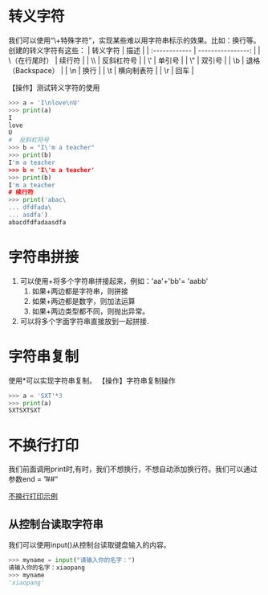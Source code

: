 # 转义字符
我们可以使用“\\+特殊字符”，实现某些难以用字符串标示的效果。比如：换行等。创建的转义字符有这些：
| 转义字符      |              描述 |
| :------------ | ----------------: |
| \（在行尾时） |            续行符 |
| \\\           |        反斜杠符号 |
| \\'           |            单引号 |
| \\"           |            双引号 |
| \\b           | 退格（Backspace） |
| \\n           |              换行 |
| \\t           |        横向制表符 |
| \\r           |              回车 |


【操作】测试转义字符的使用
```python
>>> a = 'I\nlove\nU'
>>> print(a)
I
love
U
#  反斜杠符号
>>> b = "I\'m a teacher"
>>> print(b)
I'm a teacher
>>> b = 'I\'m a teacher'
>>> print(b)
I'm a teacher
# 续行符
>>> print('abac\
... dfdfada\
... asdfa')
abacdfdfadaasdfa
```
# 字符串拼接
1. 可以使用+将多个字符串拼接起来，例如：'aa'+'bb'= 'aabb'
   1. 如果+两边都是字符串，则拼接
   2. 如果+两边都是数字，则加法运算
   3. 如果+两边类型都不同，则抛出异常。
2. 可以将多个字面字符串直接放到一起拼接.


# 字符串复制
使用*可以实现字符串复制。
【操作】字符串复制操作
```python
>>> a = 'SXT'*3
>>> print(a)
SXTSXTSXT
```

# 不换行打印
我们前面调用print时,有时，我们不想换行，不想自动添加换行符。我们可以通过参数end = ”##“

[不换行打印示例](../1%20Python%20基础教程/code/../../1%20Python%20基础教程/code/example_14.py)


## 从控制台读取字符串
我们可以使用input()从控制台读取键盘输入的内容。
```python
>>> myname = input("请输入你的名字：")
请输入你的名字：xiaopang
>>> myname
'xiaopang'
```